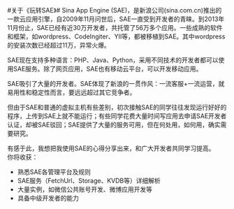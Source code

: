 #关于《玩转SAE》#
Sina App Engine (SAE)，是新浪公司(sina.com.cn)推出的一款云应用引擎，自2009年11月问世后，SAE一直受到开发者的青睐。到2013年11月份止，SAE已经有近30万开发者，共托管了56万多个应用。一些成熟的软件和框架，如wordpress、CodeIngiter、YII等，都被移植到SAE。其中wordpress的安装次数已经超过11万，异常火爆。

SAE现在支持多种语言：PHP、Java、Python，采用不同技术的开发者都可以使用SAE服务。除了网页应用，SAE也有移动云平台，可以开发移动应用。

SAE吸引了大量的开发者。SAE体现了新浪的一贯作风：一流客服+一流运营，就易用性和稳定性而言，要远远超过其它竞争者。

但由于SAE和普通的虚拟主机有些差别，初次接触SAE的同学往往发现运行好好的程序，上传到SAE上就不能运行；有些同学花费大量时间写应用去申请SAE开发者认证，却被SAE驳回；SAE提供了大量的服务可用，但在何处用，如何用，确实需要研究。

有感于此，我想把我使用SAE的心得分享出来，和广大开发者共同学习提高。  
你将收获：


- 熟悉SAE各管理平台及规则 
- SAE服务（FetchUrl、Storage、KVDB等）详细解析
- 大量实例，如微信公共账号开发、微博应用开发等 
- 具备中级开发者的能力